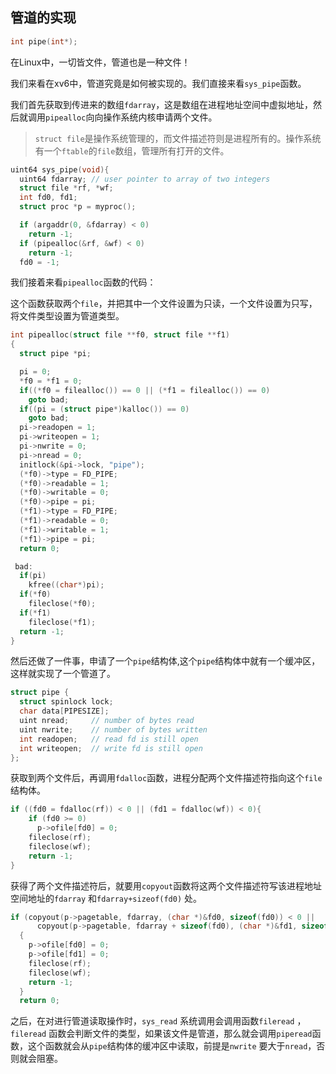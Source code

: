 ## **管道的实现**

```c
int pipe(int*);
```

在Linux中，一切皆文件，管道也是一种文件！

我们来看在xv6中，管道究竟是如何被实现的。我们直接来看`sys_pipe`函数。

我们首先获取到传进来的数组`fdarray`，这是数组在进程地址空间中虚拟地址，然后就调用`pipealloc`向向操作系统内核申请两个文件。

> `struct file`是操作系统管理的，而文件描述符则是进程所有的。操作系统有一个`ftable`的`file`数组，管理所有打开的文件。

```c
uint64 sys_pipe(void){
  uint64 fdarray; // user pointer to array of two integers
  struct file *rf, *wf;
  int fd0, fd1;
  struct proc *p = myproc();

  if (argaddr(0, &fdarray) < 0)
    return -1;
  if (pipealloc(&rf, &wf) < 0)
    return -1;
  fd0 = -1;
```

我们接着来看`pipealloc`函数的代码：

这个函数获取两个`file`，并把其中一个文件设置为只读，一个文件设置为只写，将文件类型设置为管道类型。

```c
int pipealloc(struct file **f0, struct file **f1)
{
  struct pipe *pi;

  pi = 0;
  *f0 = *f1 = 0;
  if((*f0 = filealloc()) == 0 || (*f1 = filealloc()) == 0)
    goto bad;
  if((pi = (struct pipe*)kalloc()) == 0)
    goto bad;
  pi->readopen = 1;
  pi->writeopen = 1;
  pi->nwrite = 0;
  pi->nread = 0;
  initlock(&pi->lock, "pipe");
  (*f0)->type = FD_PIPE;
  (*f0)->readable = 1;
  (*f0)->writable = 0;
  (*f0)->pipe = pi;
  (*f1)->type = FD_PIPE;
  (*f1)->readable = 0;
  (*f1)->writable = 1;
  (*f1)->pipe = pi;
  return 0;

 bad:
  if(pi)
    kfree((char*)pi);
  if(*f0)
    fileclose(*f0);
  if(*f1)
    fileclose(*f1);
  return -1;
}

```

然后还做了一件事，申请了一个`pipe`结构体,这个`pipe`结构体中就有一个缓冲区，这样就实现了一个管道了。

```c
struct pipe {
  struct spinlock lock;
  char data[PIPESIZE];
  uint nread;     // number of bytes read
  uint nwrite;    // number of bytes written
  int readopen;   // read fd is still open
  int writeopen;  // write fd is still open
};
```



获取到两个文件后，再调用`fdalloc`函数，进程分配两个文件描述符指向这个`file`结构体。

```c
if ((fd0 = fdalloc(rf)) < 0 || (fd1 = fdalloc(wf)) < 0){
    if (fd0 >= 0)
      p->ofile[fd0] = 0;
    fileclose(rf);
    fileclose(wf);
    return -1;
}
```



获得了两个文件描述符后，就要用`copyout`函数将这两个文件描述符写该进程地址空间地址的`fdarray` 和`fdarray+sizeof(fd0)` 处。

```c
if (copyout(p->pagetable, fdarray, (char *)&fd0, sizeof(fd0)) < 0 ||
      copyout(p->pagetable, fdarray + sizeof(fd0), (char *)&fd1, sizeof(fd1)) < 0)
  {
    p->ofile[fd0] = 0;
    p->ofile[fd1] = 0;
    fileclose(rf);
    fileclose(wf);
    return -1;
  }
  return 0;
```



之后，在对进行管道读取操作时，`sys_read` 系统调用会调用函数`fileread` ，`fileread` 函数会判断文件的类型，如果该文件是管道，那么就会调用`piperead`函数，这个函数就会从`pipe`结构体的缓冲区中读取，前提是`nwrite` 要大于`nread`，否则就会阻塞。

